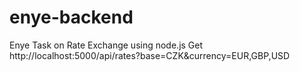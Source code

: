 # enye-backend
Enye Task on Rate Exchange using node.js 
Get http://localhost:5000/api/rates?base=CZK&currency=EUR,GBP,USD
